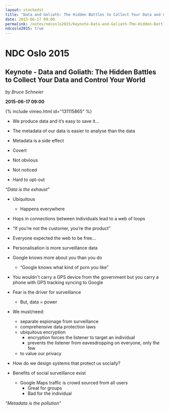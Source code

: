 ```yaml
---
layout: stackedit
title: "Data and Goliath: The Hidden Battles to Collect Your Data and Control Your World"
date: 2015-06-17 09:00
permalink: /notes/ndcoslo2015/Keynote-Data-and-Goliath-The-Hidden-Battles-to-Collect-Your-Data-and-Control-Your-World.html
ndcoslo2015: true
---
```


# NDC Oslo 2015

## Keynote - Data and Goliath: The Hidden Battles to Collect Your Data and Control Your World
*by Bruce Schneier*

**2015-06-17 09:00**

{% include vimeo.html id="131115865" %}

* We produce data and it’s easy to save it…

* The metadata of our data is easier to analyse than the data

* Metadata is a side effect
 * Covert
 * Not obvious
 * Not noticed
 * Hard to opt-out

*“Data is the exhaust”*

* Ubiquitous
	* Happens everywhere

* Hops in connections between individuals lead to a web of loops

* “If you’re not the customer, you’re the product”

* Everyone expected the web to be free…

* Personalisation is more surveillance data

* Google knows more about you than you do
	* “Google knows what kind of porn you like”

* You wouldn't carry a GPS device from the government but you carry a phone with GPS tracking syncing to Google

* Fear is the driver for surveillance
	* But, data = power

* We must/need:
	* separate espionage from surveillance
	* comprehensive data protection laws
	* ubiquitous encryption
		* encryption forces the listener to target an individual
		* prevents the listener from eavesdropping on everyone, only the few
	* to value our privacy

* How do we design systems that protect us socially?

* Benefits of social surveillance exist
	* Google Maps traffic is crowd sourced from all users
		* Great for groups
		* Bad for the individual

*“Metadata is the pollution”*